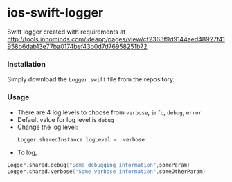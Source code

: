 # ios-swift-logger
Swift logger created with requirements at http://tools.innominds.com/ideapp/pages/view/cf2363f9d9144aed48927f41958b6dab13e77ba0174bef43b0d7d76958251b72

### Installation
Simply download the `Logger.swift` file from the repository. 

### Usage

* There are 4 log levels to choose from `verbose`, `info`, `debug`, `error`
* Default value for log level is `debug`
* Change the log level:
    ```swift
    Logger.sharedInstance.logLevel = .verbose

    ```
* To log,
```swift
Logger.shared.debug("Some debugging information",someParam)
Logger.shared.verbose("Some verbose information",someOtherParam)
```

